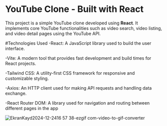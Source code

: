 # YouTube Clone - Built with React


This project is a simple YouTube clone developed using **React**. It implements core YouTube functionalities such as video search, video listing, and video detail pages using the YouTube API.



#Technologies Used
-React: A JavaScript library used to build the user interface.


-Vite: A modern tool that provides fast development and build times for React projects.


-Tailwind CSS: A utility-first CSS framework for responsive and customizable styling.


-Axios: An HTTP client used for making API requests and handling data exchange.


-React Router DOM: A library used for navigation and routing between different pages in the app


![EkranKayd2024-12-2416 57 38-ezgif com-video-to-gif-converter](https://github.com/user-attachments/assets/348a64ea-fa06-412e-b093-6f72fe3d3189)
